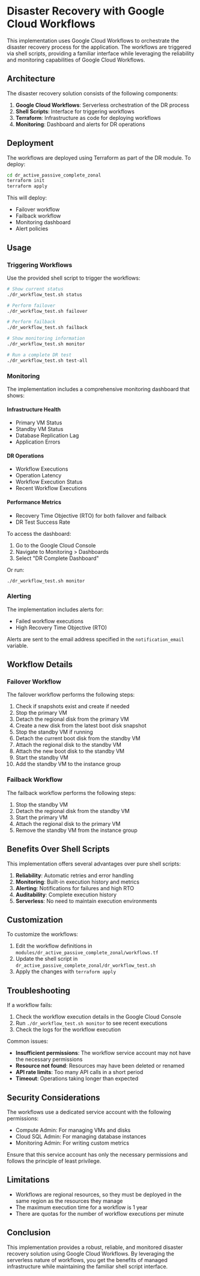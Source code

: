# Disaster Recovery with Google Cloud Workflows

This implementation uses Google Cloud Workflows to orchestrate the disaster recovery process for the application. The workflows are triggered via shell scripts, providing a familiar interface while leveraging the reliability and monitoring capabilities of Google Cloud Workflows.

## Architecture

The disaster recovery solution consists of the following components:

1. **Google Cloud Workflows**: Serverless orchestration of the DR process
2. **Shell Scripts**: Interface for triggering workflows
3. **Terraform**: Infrastructure as code for deploying workflows
4. **Monitoring**: Dashboard and alerts for DR operations

## Deployment

The workflows are deployed using Terraform as part of the DR module. To deploy:

```bash
cd dr_active_passive_complete_zonal
terraform init
terraform apply
```

This will deploy:
- Failover workflow
- Failback workflow
- Monitoring dashboard
- Alert policies

## Usage

### Triggering Workflows

Use the provided shell script to trigger the workflows:

```bash
# Show current status
./dr_workflow_test.sh status

# Perform failover
./dr_workflow_test.sh failover

# Perform failback
./dr_workflow_test.sh failback

# Show monitoring information
./dr_workflow_test.sh monitor

# Run a complete DR test
./dr_workflow_test.sh test-all
```

### Monitoring

The implementation includes a comprehensive monitoring dashboard that shows:

#### Infrastructure Health
- Primary VM Status
- Standby VM Status
- Database Replication Lag
- Application Errors

#### DR Operations
- Workflow Executions
- Operation Latency
- Workflow Execution Status
- Recent Workflow Executions

#### Performance Metrics
- Recovery Time Objective (RTO) for both failover and failback
- DR Test Success Rate

To access the dashboard:
1. Go to the Google Cloud Console
2. Navigate to Monitoring > Dashboards
3. Select "DR Complete Dashboard"

Or run:
```bash
./dr_workflow_test.sh monitor
```

### Alerting

The implementation includes alerts for:
- Failed workflow executions
- High Recovery Time Objective (RTO)

Alerts are sent to the email address specified in the `notification_email` variable.

## Workflow Details

### Failover Workflow

The failover workflow performs the following steps:

1. Check if snapshots exist and create if needed
2. Stop the primary VM
3. Detach the regional disk from the primary VM
4. Create a new disk from the latest boot disk snapshot
5. Stop the standby VM if running
6. Detach the current boot disk from the standby VM
7. Attach the regional disk to the standby VM
8. Attach the new boot disk to the standby VM
9. Start the standby VM
10. Add the standby VM to the instance group

### Failback Workflow

The failback workflow performs the following steps:

1. Stop the standby VM
2. Detach the regional disk from the standby VM
3. Start the primary VM
4. Attach the regional disk to the primary VM
5. Remove the standby VM from the instance group

## Benefits Over Shell Scripts

This implementation offers several advantages over pure shell scripts:

1. **Reliability**: Automatic retries and error handling
2. **Monitoring**: Built-in execution history and metrics
3. **Alerting**: Notifications for failures and high RTO
4. **Auditability**: Complete execution history
5. **Serverless**: No need to maintain execution environments

## Customization

To customize the workflows:

1. Edit the workflow definitions in `modules/dr_active_passive_complete_zonal/workflows.tf`
2. Update the shell script in `dr_active_passive_complete_zonal/dr_workflow_test.sh`
3. Apply the changes with `terraform apply`

## Troubleshooting

If a workflow fails:

1. Check the workflow execution details in the Google Cloud Console
2. Run `./dr_workflow_test.sh monitor` to see recent executions
3. Check the logs for the workflow execution

Common issues:
- **Insufficient permissions**: The workflow service account may not have the necessary permissions
- **Resource not found**: Resources may have been deleted or renamed
- **API rate limits**: Too many API calls in a short period
- **Timeout**: Operations taking longer than expected

## Security Considerations

The workflows use a dedicated service account with the following permissions:
- Compute Admin: For managing VMs and disks
- Cloud SQL Admin: For managing database instances
- Monitoring Admin: For writing custom metrics

Ensure that this service account has only the necessary permissions and follows the principle of least privilege.

## Limitations

- Workflows are regional resources, so they must be deployed in the same region as the resources they manage
- The maximum execution time for a workflow is 1 year
- There are quotas for the number of workflow executions per minute

## Conclusion

This implementation provides a robust, reliable, and monitored disaster recovery solution using Google Cloud Workflows. By leveraging the serverless nature of workflows, you get the benefits of managed infrastructure while maintaining the familiar shell script interface.
